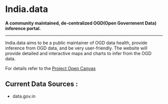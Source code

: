 # India.data
**A community maintained, de-centralized OGD(Open Government Data) inference portal.**

---
India.data aims to be a public maintainer of OGD data health, provide inference from OGD data, and be very user-friendly.
The website will provide detailed and interactive maps and charts to infer from the OGD data.

For details refer to the [Project Open Canvas](https://docs.google.com/presentation/d/1VW1mZcP9nKQVwNfgyFIiw2fk8GWuK8TKlp9soRZB-Qo/edit#slide=id.p)

## Current Data Sources :
+ data.gov.in
